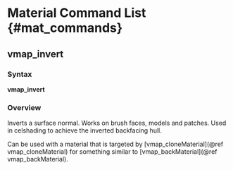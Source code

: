 # Material Command List {#mat_commands}

## vmap_invert
### Syntax

**vmap_invert**

### Overview

Inverts a surface normal. Works on brush faces, models and patches. Used
in celshading to achieve the inverted backfacing hull.

Can be used with a material that is targeted by
[vmap_cloneMaterial](@ref vmap_cloneMaterial)
for something similar to
[vmap_backMaterial](@ref vmap_backMaterial).
